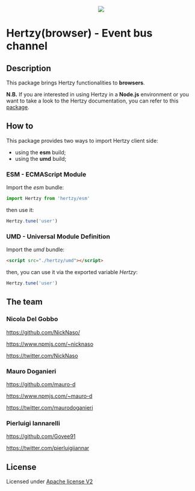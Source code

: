 <p align="center">
    <img src="https://raw.githubusercontent.com/NickNaso/hertzy/master/hertzy.png"/>
</p>

# Hertzy(browser) - Event bus channel

## Description

This package brings Hertzy functionalities to **browsers**.

**N.B.** If you are interested in using Hertzy in a **Node.js** environment or
you want to take a look to the Hertzy documentation, you can refer to this
[package](https://github.com/NickNaso/hertzy).

## How to

This package provides two ways to import Hertzy client side:

- using the **esm** build;
- using the **umd** build;

### ESM - ECMAScript Module

Import the *esm* bundle:

```javascript
import Hertzy from 'hertzy/esm'
```

then use it:

```javascript
Hertzy.tune('user')
```

### UMD - Universal Module Definition

Import the *umd* bundle:

```html
<script src="./hertzy/umd"></script>
```

then, you can use it via the exported variable *Hertzy*:

```javascript
Hertzy.tune('user')
```

## The team

### Nicola Del Gobbo

<https://github.com/NickNaso/>

<https://www.npmjs.com/~nicknaso>

<https://twitter.com/NickNaso>

### Mauro Doganieri

<https://github.com/mauro-d>

<https://www.npmjs.com/~mauro-d>

<https://twitter.com/maurodoganieri>

### Pierluigi Iannarelli

<https://github.com/Govee91>

<https://twitter.com/pierluigiiannar>

<a name="acknowledgements"></a>

## License

Licensed under [Apache license V2](./LICENSE)
